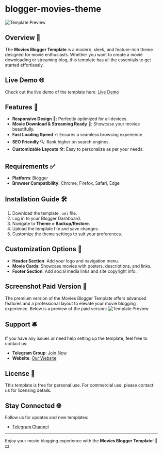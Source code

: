 # blogger-movies-theme

![Template Preview](https://blogger.googleusercontent.com/img/a/AVvXsEhLsf526z791h7ltEKoWzgNfH22M2EQgwYwVC8oJWLfNVdGNDTKNNJg6i6hToJuQZuQW4SK6JnefyUAJ9GdoESk5orwfR0tRQPDs1DfL_LdyWjV1HfF2qNU8aXuvi-gkFTfHxCASTNDj5yavdvqaCDu1N8THS4zHvHF0qgzKknmep48wwI5c0oX1VICEng=w1200)

## Overview 🌟
The **Movies Blogger Template** is a modern, sleek, and feature-rich theme designed for movie enthusiasts. Whether you want to create a movie downloading or streaming blog, this template has all the essentials to get started effortlessly.

## Live Demo 🌐
Check out the live demo of the template here: [Live Demo](https://filmlokhd.in/)

## Features 🚀
- **Responsive Design** 📱: Perfectly optimized for all devices.
- **Movie Download & Streaming Ready** 🎥: Showcase your movies beautifully.
- **Fast Loading Speed** ⚡: Ensures a seamless browsing experience.
- **SEO Friendly** 🔍: Rank higher on search engines.
- **Customizable Layouts** 🛠️: Easy to personalize as per your needs.

## Requirements ✅
- **Platform**: Blogger
- **Browser Compatibility**: Chrome, Firefox, Safari, Edge

## Installation Guide 🛠️
1. Download the template `.xml` file.
2. Log in to your Blogger Dashboard.
3. Navigate to **Theme > Backup/Restore**.
4. Upload the template file and save changes.
5. Customize the theme settings to suit your preferences.

## Customization Options 🎨
- **Header Section**: Add your logo and navigation menu.
- **Movie Cards**: Showcase movies with posters, descriptions, and links.
- **Footer Section**: Add social media links and site copyright info.

## Screenshot Paid Version 📸
The premium version of the Movies Blogger Template offers advanced features and a professional layout to elevate your movie blogging experience. Below is a preview of the paid version:
![Template Preview](https://blogger.googleusercontent.com/img/a/AVvXsEhvF144Y4kUCei-te1nS-OLR-WXaReEtT0vJQ1psfjgg4t-HhBmQBvoj55d_a7MWUZGsrjM3kNYaLoXObaMICZ_Ju4Rj-LHE4RUwbtPuvtYrOsyi6IjDrJ5wYdQX_F4CZiVke5pAPwlXzNyReElshX6zuiC7wnAi3HMY4krTlLOYlLxOgqxW0cxy7EBQcyH=w1600)

## Support 🛎️
If you have any issues or need help setting up the template, feel free to contact us:
- **Telegram Group**: [Join Now](https://t.me/tsh_design)
- **Website**: [Our Website](https://thesquadhub.blogspot.com/)

## License 📄
This template is free for personal use. For commercial use, please contact us for licensing details.

## Stay Connected 🌐
Follow us for updates and new templates:
- [Telegram Channel](https://t.me/themeskode)

---

Enjoy your movie blogging experience with the **Movies Blogger Template**! 🍿🎞️

